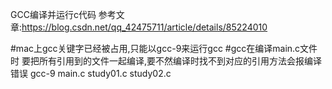 GCC编译并运行c代码
参考文章:https://blog.csdn.net/qq_42475711/article/details/85224010

#mac上gcc关键字已经被占用,只能以gcc-9来运行gcc
#gcc在编译main.c文件时 要把所有引用到的文件一起编译,要不然编译时找不到对应的引用方法会报编译错误
gcc-9 main.c study01.c study02.c 
